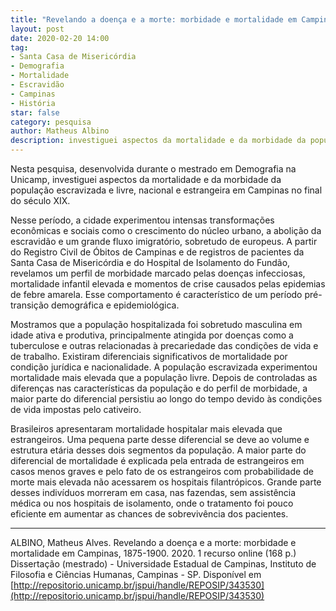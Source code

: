 ```yaml
---
title: "Revelando a doença e a morte: morbidade e mortalidade em Campinas, 1875-1900"
layout: post
date: 2020-02-20 14:00
tag:
- Santa Casa de Misericórdia
- Demografia
- Mortalidade
- Escravidão
- Campinas
- História
star: false
category: pesquisa
author: Matheus Albino
description: investiguei aspectos da mortalidade e da morbidade da população escravizada e livre, nacional e estrangeira em Campinas no final do século XIX.
---
```


Nesta pesquisa, desenvolvida durante o mestrado em Demografia na Unicamp, investiguei aspectos da mortalidade e da morbidade da população escravizada e livre, nacional e estrangeira em Campinas no final do século XIX.

Nesse período, a cidade experimentou intensas transformações econômicas e sociais como o crescimento do núcleo urbano, a abolição da escravidão e um grande fluxo
imigratório, sobretudo de europeus. <span class="evidence">A partir do Registro Civil de Óbitos de Campinas e de registros de pacientes da Santa Casa de Misericórdia e do Hospital de Isolamento do Fundão, revelamos um perfil de morbidade marcado pelas doenças infecciosas, mortalidade infantil elevada e momentos de crise causados pelas epidemias de febre amarela</span>. Esse comportamento é característico de um período pré-transição demográfica e epidemiológica.

Mostramos que a população hospitalizada foi sobretudo masculina em idade ativa e produtiva, principalmente atingida por doenças como a tuberculose e outras relacionadas à precariedade das condições de vida e de trabalho. Existiram diferenciais significativos de mortalidade por condição jurídica e nacionalidade. <span class="evidence">A população escravizada experimentou mortalidade mais elevada que a população livre. Depois de controladas as diferenças nas características da população e do perfil de morbidade, a maior parte do diferencial persistiu ao longo do tempo devido às condições de vida impostas pelo cativeiro</span>.

Brasileiros apresentaram mortalidade hospitalar mais elevada que estrangeiros. Uma pequena parte desse diferencial se deve ao volume e estrutura etária desses dois segmentos da população. <span class="evidence">A maior parte do diferencial de mortalidade é explicada pela entrada de estrangeiros em casos menos graves e pelo fato de os estrangeiros com probabilidade de morte mais elevada não acessarem os hospitais filantrópicos</span>. Grande parte desses indivíduos morreram em casa, nas fazendas, sem assistência
médica ou nos hospitais de isolamento, onde o tratamento foi pouco eficiente em aumentar as chances de sobrevivência dos pacientes.

---

ALBINO, Matheus Alves. Revelando a doença e a morte: morbidade e mortalidade em Campinas, 1875-1900. 2020. 1 recurso online (168 p.) Dissertação (mestrado) - Universidade Estadual de Campinas, Instituto de Filosofia e Ciências Humanas, Campinas - SP. Disponível em [http://repositorio.unicamp.br/jspui/handle/REPOSIP/343530](http://repositorio.unicamp.br/jspui/handle/REPOSIP/343530)
